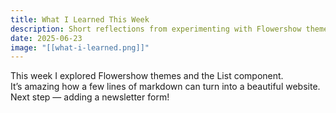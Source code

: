 ```yaml
---
title: What I Learned This Week
description: Short reflections from experimenting with Flowershow themes and components.
date: 2025-06-23
image: "[[what-i-learned.png]]"
---
```


This week I explored Flowershow themes and the List component.  
It’s amazing how a few lines of markdown can turn into a beautiful website.  
Next step — adding a newsletter form!